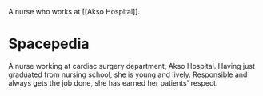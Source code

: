 A nurse who works at [[Akso Hospital]]. 

# Spacepedia
A nurse working at cardiac surgery department, Akso Hospital. Having just graduated from nursing school, she is young and lively. Responsible and always gets the job done, she has earned her patients' respect.